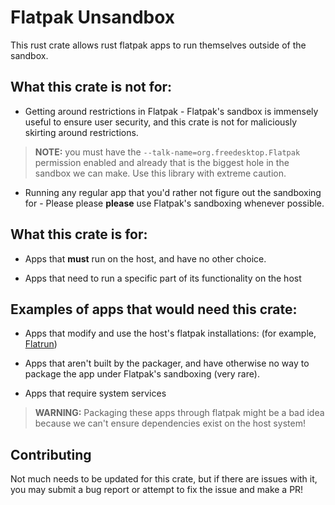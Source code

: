 # Flatpak Unsandbox

This rust crate allows rust flatpak apps to run themselves outside of the sandbox.

## What this crate is not for:

* Getting around restrictions in Flatpak - Flatpak's sandbox is immensely useful to ensure user security, and this crate is not for maliciously skirting around restrictions. 
> **NOTE:** you must have the `--talk-name=org.freedesktop.Flatpak` permission enabled and already that is the biggest hole in the sandbox we can make. Use this library with extreme caution.

* Running any regular app that you'd rather not figure out the sandboxing for - Please please **please** use Flatpak's sandboxing whenever possible.

## What this crate is for:

* Apps that **must** run on the host, and have no other choice.

* Apps that need to run a specific part of its functionality on the host

## Examples of apps that would need this crate:

* Apps that modify and use the host's flatpak installations: (for example, [Flatrun](https://github.com/ryanabx/flatrun))

* Apps that aren't built by the packager, and have otherwise no way to package the app under Flatpak's sandboxing (very rare).

* Apps that require system services

> **WARNING:** Packaging these apps through flatpak might be a bad idea because we can't ensure dependencies exist on the host system!

## Contributing

Not much needs to be updated for this crate, but if there are issues with it, you may submit a bug report or attempt to fix the issue and make a PR!